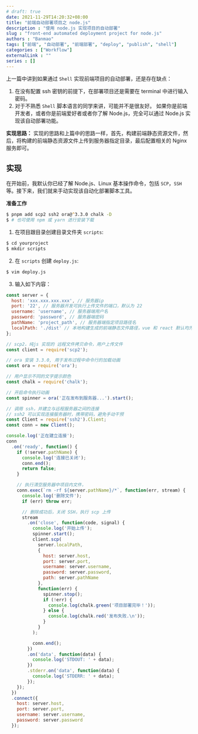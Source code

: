 ```yaml
---
# draft: true
date: 2021-11-29T14:20:32+08:00
title: "前端自动部署项目之 node.js"
description : "使用 node.js 实现项目的自动部署"
slug : "front-end automated deployment project for node.js"
authors : "Banmao"
tags: ["前端", "自动部署", "前端部署", "deploy", "publish", "shell"]
categories : ["Workflow"]
externalLink : ""
series : []
---
```


上一篇中讲到如果通过 `Shell` 实现前端项目的自动部署，还是存在缺点：
1. 在没有配置 ssh 密钥的前提下，在部署项目还是需要在 terminal 中进行输入密码。
2. 对于不熟悉 `Shell` 脚本语言的同学来讲，可能并不是很友好。
如果你是前端开发者，或者你是前端爱好者或者你了解 Node.js，完全可以通过 Node.js 实现该自动部署功能。

**实现思路：**
实现的思路和上篇中的思路一样，首先，构建前端静态资源文件，然后，将构建的前端静态资源文件上传到服务器指定目录，最后配置相关的 Nginx 服务即可。

## 实现

在开始前，我默认你已经了解 Node.js、Linux 基本操作命令，包括 `SCP`，`SSH`等。接下来，我们就来手动实现该自动化部署脚本工具。


**准备工作**

```zsh
$ pnpm add scp2 ssh2 ora@^3.3.0 chalk -D
$ # 也可使用 npm 或 yarn 进行安装下载
```

1. 在项目跟目录创建目录文件夹 `scripts`:

```zsh
$ cd yourproject
$ mkdir scripts
```

2. 在 `scripts` 创建 `deploy.js`:

```zsh
$ vim deploy.js
```

3. 输入如下内容：

```js
const server = {
  host: 'xxx.xxx.xxx.xxx', // 服务器ip
  port: '22', // 服务器开发可执行上传文件的端口，默认为 22
  username: 'username', // 服务器端用户名
  password: 'password', // 服务器端密码
  pathName: 'project_path', // 服务器端指定项目路径名
  localPath: './dist' // 本地构建生成的前端静态文件路径，vue 和 react 默认均为 dist 目录
};

// scp2，纯js 实现的 远程文件拷贝命令，用户上传文件
const client = require('scp2');

// ora 安装 3.3.0, 用于发布过程中命令行的加载动画
const ora = require('ora');

// 用户显示不同的文字提示颜色
const chalk = require('chalk');

// 开启命令执行动画
const spinner = ora('正在发布到服务器...').start();

// 调用 ssh，并建立与远程服务器之间的连接
// ssh2 可以实现连接服务器时，携带密码，避免手动干预
const Client = require('ssh2').Client;
const conn = new Client();

console.log('正在建立连接');
conn
  .on('ready', function() {
    if (!server.pathName) {
      console.log('连接已关闭');
      conn.end();
      return false;
    }

    // 执行清空服务器中项目内文件，
    conn.exec(`rm -rf ${server.pathName}/*`, function(err, stream) {
      console.log('删除文件');
      if (err) throw err;

      // 删除成功后，关闭 SSH，执行 scp 上传
      stream
        .on('close', function(code, signal) {
          console.log('开始上传');
          spinner.start();
          client.scp(
            server.localPath,
            {
              host: server.host,
              port: server.port,
              username: server.username,
              password: server.password,
              path: server.pathName
            },
            function(err) {
              spinner.stop();
              if (!err) {
                console.log(chalk.green('项目部署完毕！'));
              } else {
                console.log(chalk.red('发布失败.\n'));
              }
            }
          );

          conn.end();
        })
        .on('data', function(data) {
          console.log('STDOUT: ' + data);
        })
        .stderr.on('data', function(data) {
          console.log('STDERR: ' + data);
        });
    });
  })
  .connect({
    host: server.host,
    port: server.port,
    username: server.username,
    password: server.password
  });

```
